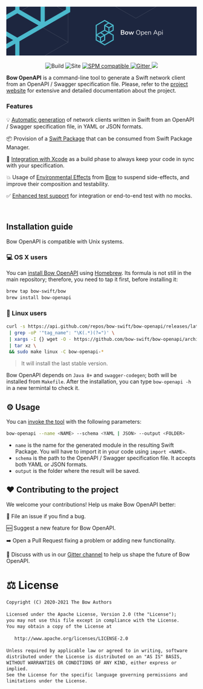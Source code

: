 ![Bow OpenAPI](assets/header-bow-openapi.png)

<p align="center">
<img src="https://github.com/bow-swift/nef/workflows/Compile and test/badge.svg" alt="Build">
<img src="https://github.com/bow-swift/nef/workflows/Deploy docs/badge.svg" alt="Site">

<a href="https://github.com/bow-swift/nef">
<img src="https://img.shields.io/badge/Dependency%20Manager-Swift%20PM-orange" alt="SPM compatible">
</a>

<a href="https://gitter.im/bowswift/bow">
<img src="https://img.shields.io/badge/Gitter-Bow%20OpenAPI-red" alt="Gitter">
</a>

<img src="https://img.shields.io/badge/platform-macos%20%7C%20linux-blueviolet">
</p>

**Bow OpenAPI** is a command-line tool to generate a Swift network client from an OpenAPI / Swagger specification file. Please, refer to the [project website](https://openapi.bow-swift.io) for extensive and detailed documentation about the project.

### Features

💡 [Automatic generation](https://openapi.bow-swift.io/docs/generation-examples/basic-generation/) of network clients written in Swift from an OpenAPI / Swagger specification file, in YAML or JSON formats.

📦 Provision of a [Swift Package](https://openapi.bow-swift.io/docs/consuming-generated-code/adding-the-module-to-your-project/) that can be consumed from Swift Package Manager.

🔨 [Integration with Xcode](https://openapi.bow-swift.io/docs/quick-start/integration-in-xcode/) as a build phase to always keep your code in sync with your specification.

💥 Usage of [Environmental Effects](https://openapi.bow-swift.io/docs/consuming-generated-code/running-a-network-request/) from [Bow](https://bow-swift.io) to suspend side-effects, and improve their composition and testability.

✅ [Enhanced test support](https://openapi.bow-swift.io/docs/consuming-generated-code/testing-your-network-calls/) for integration or end-to-end test with no mocks.

&nbsp;

## Installation guide

Bow OpenAPI is compatible with Unix systems.

### 💻 OS X users

You can [install Bow OpenAPI](https://openapi.bow-swift.io/docs/quick-start/installation-guide/) using [Homebrew](https://brew.sh/index_es). Its formula is not still in the main repository; therefore, you need to tap it first, before installing it:

```bash
brew tap bow-swift/bow
brew install bow-openapi
```

### 🐧 Linux users

```bash
curl -s https://api.github.com/repos/bow-swift/bow-openapi/releases/latest \
 | grep -oP '"tag_name": "\K(.*)(?=")' \
 | xargs -I {} wget -O - https://github.com/bow-swift/bow-openapi/archive/{}.tar.gz \
 | tar xz \
 && sudo make linux -C bow-openapi-*
```

> It will install the last stable version.

Bow OpenAPI depends on `Java 8+` and `swagger-codegen`; both will be installed from `Makefile`. After the installation, you can type `bow-openapi -h` in a new termintal to check it.

## ⚙️ Usage

You can [invoke the tool](https://openapi.bow-swift.io/docs/quick-start/how-to-run-bow-openapi/) with the following parameters:

```bash
bow-openapi --name <NAME> --schema <YAML | JSON> --output <FOLDER>
```

- `name` is the name for the generated module in the resulting Swift Package. You will have to import it in your code using `import <NAME>`.
- `schema` is the path to the OpenAPI / Swagger specification file. It accepts both YAML or JSON formats.
- `output` is the folder where the result will be saved.

## ❤️ Contributing to the project

We welcome your contributions! Help us make Bow OpenAPI better:

🐛 File an issue if you find a bug.

🆕 Suggest a new feature for Bow OpenAPI.

➡️ Open a Pull Request fixing a problem or adding new functionality.

💬 Discuss with us in our [Gitter channel](https://gitter.im/bowswift/bow) to help us shape the future of Bow OpenAPI.

# ⚖️ License

    Copyright (C) 2020-2021 The Bow Authors

    Licensed under the Apache License, Version 2.0 (the "License");
    you may not use this file except in compliance with the License.
    You may obtain a copy of the License at

       http://www.apache.org/licenses/LICENSE-2.0

    Unless required by applicable law or agreed to in writing, software
    distributed under the License is distributed on an "AS IS" BASIS,
    WITHOUT WARRANTIES OR CONDITIONS OF ANY KIND, either express or implied.
    See the License for the specific language governing permissions and
    limitations under the License.
